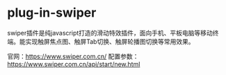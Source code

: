 # plug-in-swiper

swiper插件是纯javascript打造的滑动特效插件，面向手机、平板电脑等移动终端。能实现触屏焦点图、触屏Tab切换、触屏轮播图切换等常用效果。

官网：https://www.swiper.com.cn/
配置参数：https://www.swiper.com.cn/api/start/new.html
